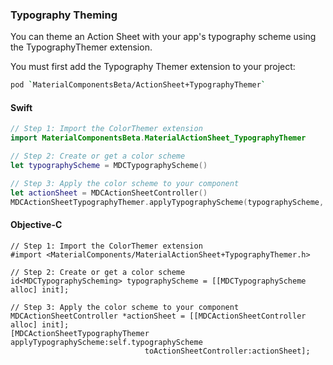 ### Typography Theming

You can theme an Action Sheet with your app's typography scheme using the TypographyThemer extension.

You must first add the Typography Themer extension to your project:

```bash
pod `MaterialComponentsBeta/ActionSheet+TypographyThemer`
```

<!--<div class="material-code-render" markdown="1">-->
#### Swift
```swift
// Step 1: Import the ColorThemer extension
import MaterialComponentsBeta.MaterialActionSheet_TypographyThemer

// Step 2: Create or get a color scheme
let typographyScheme = MDCTypographyScheme()

// Step 3: Apply the color scheme to your component
let actionSheet = MDCActionSheetController()
MDCActionSheetTypographyThemer.applyTypographyScheme(typographyScheme, to: actionSheet)
```

#### Objective-C

```objc
// Step 1: Import the ColorThemer extension
#import <MaterialComponents/MaterialActionSheet+TypographyThemer.h>

// Step 2: Create or get a color scheme
id<MDCTypographyScheming> typographyScheme = [[MDCTypographyScheme alloc] init];

// Step 3: Apply the color scheme to your component
MDCActionSheetController *actionSheet = [[MDCActionSheetController alloc] init];
[MDCActionSheetTypographyThemer applyTypographyScheme:self.typographyScheme
                              toActionSheetController:actionSheet];
```
<!--</div>-->
